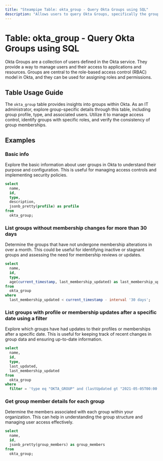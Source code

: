 ```yaml
---
title: "Steampipe Table: okta_group - Query Okta Groups using SQL"
description: "Allows users to query Okta Groups, specifically the group profile details, providing insights into group memberships and access control."
---
```


# Table: okta_group - Query Okta Groups using SQL

Okta Groups are a collection of users defined in the Okta service. They provide a way to manage users and their access to applications and resources. Groups are central to the role-based access control (RBAC) model in Okta, and they can be used for assigning roles and permissions.

## Table Usage Guide

The `okta_group` table provides insights into groups within Okta. As an IT administrator, explore group-specific details through this table, including group profile, type, and associated users. Utilize it to manage access control, identify groups with specific roles, and verify the consistency of group memberships.

## Examples

### Basic info
Explore the basic information about user groups in Okta to understand their purpose and configuration. This is useful for managing access controls and implementing security policies.

```sql
select
  name,
  id,
  type,
  description,
  jsonb_pretty(profile) as profile
from
  okta_group;
```

### List groups without membership changes for more than 30 days
Determine the groups that have not undergone membership alterations in over a month. This could be useful for identifying inactive or stagnant groups and assessing the need for membership reviews or updates.

```sql
select
  name,
  id,
  type,
  age(current_timestamp, last_membership_updated) as last_membership_updated
from
  okta_group
where
  last_membership_updated < current_timestamp - interval '30 days';
```

### List groups with profile or membership updates after a specific date using a filter
Explore which groups have had updates to their profiles or memberships after a specific date. This is useful for keeping track of recent changes in group data and ensuring up-to-date information.

```sql
select
  name,
  id,
  type,
  last_updated,
  last_membership_updated
from
  okta_group
where
  filter = 'type eq "OKTA_GROUP" and (lastUpdated gt "2021-05-05T00:00:00.000Z" or lastMembershipUpdated gt "2021-05-05T00:00:00.000Z")';
```

### Get group member details for each group
Determine the members associated with each group within your organization. This can help in understanding the group structure and managing user access effectively.

```sql
select
  name,
  id,
  jsonb_pretty(group_members) as group_members
from
  okta_group;
```